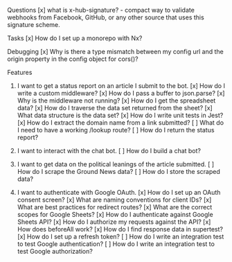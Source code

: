 Questions
[x] what is x-hub-signature? - compact way to validate webhooks from Facebook, GitHub, or any other source that uses this signature scheme.

Tasks
[x] How do I set up a monorepo with Nx?

Debugging
[x] Why is there a type mismatch between my config url and the origin property in the config object for cors()?

Features

1. I want to get a status report on an article I submit to the bot.
   [x] How do I write a custom middleware?
   [x] How do I pass a buffer to json.parse?
   [x] Why is the middleware not running?
   [x] How do I get the spreadsheet data?
   [x] How do I traverse the data set returned from the sheet?
   [x] What data structure is the data set?
   [x] How do I write unit tests in Jest?
   [x] How do I extract the domain name from a link submitted?
   [ ] What do I need to have a working /lookup route?
   [ ] How do I return the status report?

2. I want to interact with the chat bot.
   [ ] How do I build a chat bot?

3. I want to get data on the political leanings of the article submitted.
   [ ] How do I scrape the Ground News data?
   [ ] How do I store the scraped data?

4. I want to authenticate with Google OAuth.
   [x] How do I set up an OAuth consent screen?
   [x] What are naming conventions for client IDs?
   [x] What are best practices for redirect routes?
   [x] What are the correct scopes for Google Sheets?
   [x] How do I authenticate against Google Sheets API?
   [x] How do I authorize my requests against the API?
   [x] How does beforeAll work?
   [x] How do I find response data in supertest?
   [x] How do I set up a refresh token?
   [ ] How do I write an integration test to test Google authentication?
   [ ] How do I write an integration test to test Google authorization?
